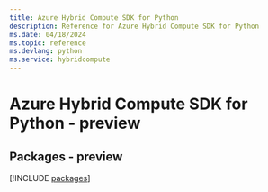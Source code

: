 ```yaml
---
title: Azure Hybrid Compute SDK for Python
description: Reference for Azure Hybrid Compute SDK for Python
ms.date: 04/18/2024
ms.topic: reference
ms.devlang: python
ms.service: hybridcompute
---
```

# Azure Hybrid Compute SDK for Python - preview
## Packages - preview
[!INCLUDE [packages](hybrid-compute-index.md)]